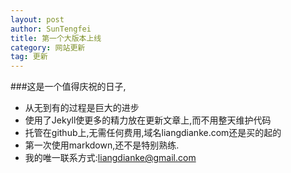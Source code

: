 ```yaml
---
layout: post
author: SunTengfei
title: 第一个大版本上线
category: 网站更新
tag: 更新
---
```


###这是一个值得庆祝的日子,
* 从无到有的过程是巨大的进步
* 使用了Jekyll使更多的精力放在更新文章上,而不用整天维护代码
* 托管在github上,无需任何费用,域名liangdianke.com还是买的起的
* 第一次使用markdown,还不是特别熟练.
* 我的唯一联系方式:liangdianke@gmail.com




